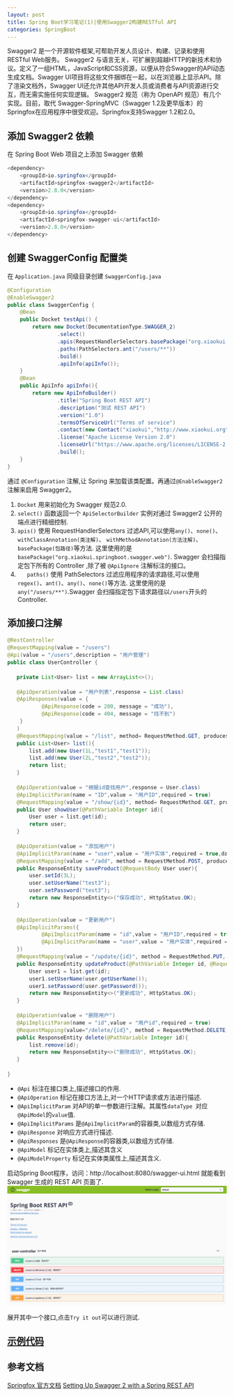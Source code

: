 ```yaml
---
layout: post
title: Spring Boot学习笔记(1)|使用Swagger2构建RESTful API
categories: SpringBoot
---
```


Swagger2 是一个开源软件框架,可帮助开发人员设计、构建、记录和使用RESTful Web服务。
Swagger2 与语言无关，可扩展到超越HTTP的新技术和协议。定义了一组HTML，JavaScript和CSS资源，以便从符合Swagger的API动态生成文档。Swagger UI项目将这些文件捆绑在一起，以在浏览器上显示API。除了渲染文档外，Swagger UI还允许其他API开发人员或消费者与API资源进行交互，而无需实施任何实现逻辑。
Swagger2 规范（称为 OpenAPI 规范）有几个实现。目前，取代 Swagger-SpringMVC（Swagger 1.2及更早版本）的Springfox在应用程序中很受欢迎。Springfox支持Swagger 1.2和2.0。


## 添加 Swagger2 依赖
在 Spring Boot Web 项目之上添加 Swagger 依赖
```java
<dependency>
    <groupId>io.springfox</groupId>
    <artifactId>springfox-swagger2</artifactId>
    <version>2.8.0</version>
</dependency>
<dependency>
    <groupId>io.springfox</groupId>
    <artifactId>springfox-swagger-ui</artifactId>
    <version>2.8.0</version>
</dependency>
```
## 创建 SwaggerConfig 配置类
在 ``Application.java`` 同级目录创建 ``SwaggerConfig.java``
```java
@Configuration
@EnableSwagger2
public class SwaggerConfig {
    @Bean
    public Docket testApi() {
        return new Docket(DocumentationType.SWAGGER_2)
                .select()
                .apis(RequestHandlerSelectors.basePackage("org.xiaokui.springboot.swagger.web"))
                .paths(PathSelectors.ant("/users/**"))
                .build()
                .apiInfo(apiInfo());
    }
    @Bean
    public ApiInfo apiInfo(){
        return new ApiInfoBuilder()
                .title("Spring Boot REST API")
                .description("测试 REST API")
                .version("1.0")
                .termsOfServiceUrl("Terms of service")
                .contact(new Contact("xiaokui","http://www.xiaokui.org","xiaokui.cui@gmail.com"))
                .license("Apache License Version 2.0")
                .licenseUrl("https://www.apache.org/licenses/LICENSE-2.0")
                .build();
    }
}
```
通过 ``@Configuration`` 注解,让 Spring 来加载该类配置。再通过``@EnableSwagger2``注解来启用 Swagger2。
1. ``Docket`` 用来初始化为 Swagger 规范2.0.
2. ``select()`` 函数返回一个 ``ApiSelectorBuilder`` 实例对通过 Swagger2 公开的端点进行精细控制.
3.  ``apis()`` 使用 RequestHandlerSelectors 过滤API,可以使用``any()``、``none()``、``withClassAnnotation(类注解)``、
``withMethodAnnotation(方法注解)``、``basePackage(包路径)``等方法.
这里使用的是 ``basePackage("org.xiaokui.springboot.swagger.web")``. Swagger 会扫描指定包下所有的 Controller ,除了被 ``@ApiIgnore`` 注解标注的接口。
4. ``	paths()`` 使用 PathSelectors 过滤应用程序的请求路径,可以使用``regex()``、``ant()``、``any()``、``none()``等方法.
这里使用的是``any("/users/**")``.Swagger 会扫描指定包下请求路径以``/users``开头的 Controller.

## 添加接口注解
```java
@RestController
@RequestMapping(value = "/users")
@Api(value = "/users",description = "用户管理")
public class UserController {

   private List<User> list = new ArrayList<>();

   @ApiOperation(value = "用户列表",response = List.class)
   @ApiResponses(value = {
           @ApiResponse(code = 200, message = "成功"),
           @ApiResponse(code = 404, message = "找不到")
    }
   )
   @RequestMapping(value = "/list", method= RequestMethod.GET, produces = "application/json")
   public List<User> list(){
       list.add(new User(1L,"test1","test1"));
       list.add(new User(2L,"test2","test2"));
       return list;
   }

   @ApiOperation(value = "根据id查找用户",response = User.class)
   @ApiImplicitParam(name = "ID",value = "用户ID",required = true)
   @RequestMapping(value = "/show/{id}", method= RequestMethod.GET, produces = "application/json")
   public User showUser(@PathVariable Integer id){
       User user = list.get(id);
       return user;
   }

   @ApiOperation(value = "添加用户")
   @ApiImplicitParam(name = "user",value = "用户实体",required = true,dataType = "user")
   @RequestMapping(value = "/add", method = RequestMethod.POST, produces = "application/json")
   public ResponseEntity saveProduct(@RequestBody User user){
       user.setId(3L);
       user.setUserName("test3");
       user.setPassword("test3");
       return new ResponseEntity<>("保存成功", HttpStatus.OK);
   }

   @ApiOperation(value = "更新用户")
   @ApiImplicitParams({
           @ApiImplicitParam(name = "id",value = "用户ID",required = true),
           @ApiImplicitParam(name = "user",value = "用户实体",required = true,dataType = "user")
   })
   @RequestMapping(value = "/update/{id}", method = RequestMethod.PUT, produces = "application/json")
   public ResponseEntity updateProduct(@PathVariable Integer id, @RequestBody User user){
       User user1 = list.get(id);
       user1.setUserName(user.getUserName());
       user1.setPassword(user.getPassword());
       return new ResponseEntity<>("更新成功", HttpStatus.OK);
   }

   @ApiOperation(value = "删除用户")
   @ApiImplicitParam(name = "id",value = "用户id",required = true)
   @RequestMapping(value="/delete/{id}", method = RequestMethod.DELETE, produces = "application/json")
   public ResponseEntity delete(@PathVariable Integer id){
       list.remove(id);
       return new ResponseEntity<>("删除成功", HttpStatus.OK);
   }

}
```
- ``@Api`` 标注在接口类上,描述接口的作用.
- ``@ApiOperation`` 标记在接口方法上,对一个HTTP请求或方法进行描述.
- ``@ApiImplicitParam`` 对API的单一参数进行注解。其属性``dataType
``对应``@ApiModel``的``value``值.
- ``@ApiImplicitParams`` 是``@ApiImplicitParam``的容器类,以数组方式存储.
- ``@ApiResponse`` 对响应方式进行描述.
- ``@ApiResponses`` 是``@ApiResponse``的容器类,以数组方式存储.
- ``@ApiModel`` 标记在实体类上,描述其含义
- ``@ApiModelProperty`` 标记在实体类属性上,描述其含义.

启动Spring Boot程序，访问：http://localhost:8080/swagger-ui.html 就能看到 Swagger 生成的 REST API 页面了.
![](https://raw.githubusercontent.com/xiaokuicui/xiaokuicui.github.io/master/assets/images/swagger.jpg)

展开其中一个接口,点击``Try it out``可以进行测试.

## [示例代码](https://github.com/xiaokuicui/spring-boot-cloud-learning-examples/tree/master/spring-boot-swagger)
## 参考文档
  [Springfox 官方文档](https://springfox.github.io/springfox/docs/current/)
  [Setting Up Swagger 2 with a Spring REST API](http://www.baeldung.com/swagger-2-documentation-for-spring-rest-api)
